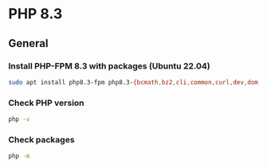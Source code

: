 # PHP 8.3

## **General**

### **Install PHP-FPM 8.3 with packages (Ubuntu 22.04)**
```sh
sudo apt install php8.3-fpm php8.3-{bcmath,bz2,cli,common,curl,dev,dom,gd,mbstring,imagick,intl,imap,ldap,pgsql,soap,xml,xmlrpc,zip}
```

### **Check PHP version**
```sh
php -v
```

### **Check packages**
```sh
php -m
```